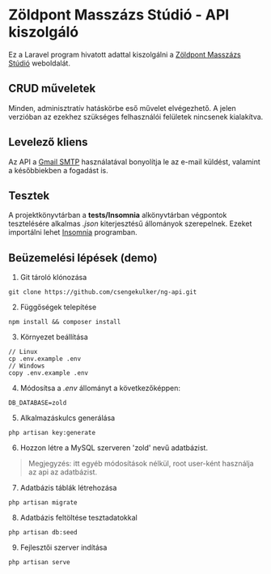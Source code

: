 # Zöldpont Masszázs Stúdió - API kiszolgáló

Ez a Laravel program hivatott adattal kiszolgálni a [Zöldpont Masszázs Stúdió](https://github.com/csengekulker/zoldng) weboldalát. 

## CRUD műveletek

Minden, adminisztratív hatáskörbe eső művelet elvégezhető. A jelen verzióban az ezekhez szükséges felhasználói felületek nincsenek kialakítva.

## Levelező kliens 

Az API a [Gmail SMTP](https://developers.google.com/gmail/imap/imap-smtp) használatával bonyolítja le az e-mail küldést, valamint a későbbiekben a fogadást is.

## Tesztek

A projektkönyvtárban a **tests/Insomnia** alkönyvtárban végpontok tesztelésére alkalmas *.json*  kiterjesztésű állományok szerepelnek. Ezeket importálni lehet [Insomnia](https://insomnia.rest/) programban. 

## Beüzemelési lépések (demo)

1. Git tároló klónozása

```console
git clone https://github.com/csengekulker/ng-api.git
```

2. Függőségek telepítése

```console
npm install && composer install
```

3. Környezet beállítása

```console
// Linux
cp .env.example .env
// Windows
copy .env.example .env
```

4. Módosítsa a *.env* állományt a következőképpen:

```code
DB_DATABASE=zold
```

5. Alkalmazáskulcs generálása

```console
php artisan key:generate
```

6. Hozzon létre a MySQL szerveren 'zold' nevű adatbázist. 
>Megjegyzés: itt egyéb módosítások nélkül, root user-ként használja az api az adatbázist.  

7. Adatbázis táblák létrehozása

```console
php artisan migrate
```

8. Adatbázis feltöltése tesztadatokkal

```console
php artisan db:seed
```

9. Fejlesztői szerver indítása

```console
php artisan serve
```
